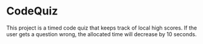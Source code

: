 # CodeQuiz

This project is a timed code quiz that keeps track of local high scores. If the user gets a question wrong, the allocated time will decrease by 10 seconds. 
